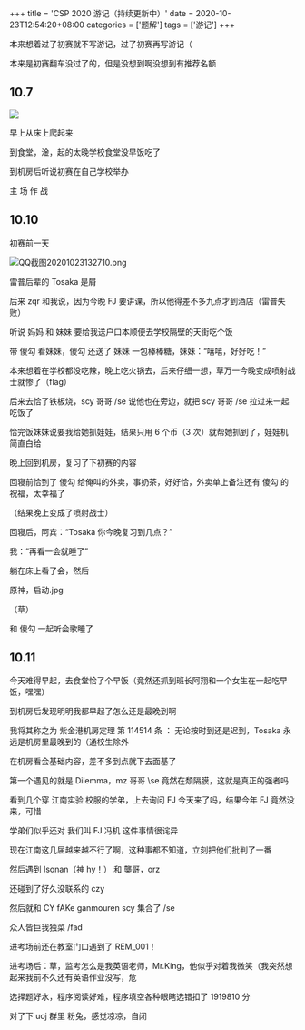 +++
title = 'CSP 2020 游记（持续更新中）'
date = 2020-10-23T12:54:20+08:00
categories = ['题解']
tags = ['游记']
+++

本来想着过了初赛就不写游记，过了初赛再写游记（

本来是初赛翻车没过了的，但是没想到啊没想到有推荐名额

<!--more-->

## 10.7

![](http://a1.qpic.cn/psc?/V136sJUn4IddPF/8v1c6OdZLSE3kzDE6fnRyohM48jzrHXoGuLjTlXjXcjoe.O10mHs8NHG4FDXQDa0IzynBtTu3D6xqUFh*iYeYEyMppaI4Mb6z5cUjzZ2wSY!/b&ek=1&kp=1&pt=0&bo=7wIzAu8CMwIRADc!&tl=3&vuin=2736275924&tm=1603429200&sce=60-2-2&rf=viewer_311)

早上从床上爬起来

到食堂，淦，起的太晚学校食堂没早饭吃了

到机房后听说初赛在自己学校举办

主  场  作  战

## 10.10

初赛前一天

![QQ截图20201023132710.png](https://i.loli.net/2020/10/23/bikPVny1FQrfxq6.png)

雷普后辈的 Tosaka 是屑

后来 zqr 和我说，因为今晚 FJ 要讲课，所以他得差不多九点才到酒店（雷普失败）

听说 妈妈 和 妹妹 要给我送户口本顺便去学校隔壁的天街吃个饭

带 傻勾 看妹妹，傻勾 还送了 妹妹 一包棒棒糖，妹妹：“嘻嘻，好好吃！”

本来想着在学校都没吃辣，晚上吃火锅去，后来仔细一想，草万一今晚变成喷射战士就惨了（flag）

后来去恰了铁板烧，scy 哥哥 /se 说他也在旁边，就把 scy 哥哥 /se 拉过来一起吃饭了

恰完饭妹妹说要我给她抓娃娃，结果只用 6 个币（3 次）就帮她抓到了，娃娃机简直白给

晚上回到机房，复习了下初赛的内容

回寝前恰到了 傻勾 给俺叫的外卖，事奶茶，好好恰，外卖单上备注还有 傻勾 的祝福，太幸福了

（结果晚上变成了喷射战士）

回寝后，阿宾：“Tosaka 你今晚复习到几点？”

我：“再看一会就睡了”

躺在床上看了会，然后

原神，启动.jpg

（草）

和 傻勾 一起听会歌睡了

## 10.11

今天难得早起，去食堂恰了个早饭（竟然还抓到班长阿翔和一个女生在一起吃早饭，嘿嘿）

到机房后发现明明我都早起了怎么还是最晚到啊

我将其称之为 紫金港机房定理 第 114514 条 ： 无论按时到还是迟到，Tosaka 永远是机房里最晚到的（通校生除外

在机房看会基础内容，差不多到点就下去面基了

第一个遇见的就是 Dilemma，mz 哥哥 \se 竟然在颓隔膜，这就是真正的强者吗

看到几个穿 江南实验 校服的学弟，上去询问 FJ 今天来了吗，结果今年 FJ 竟然没来，可惜

学弟们似乎还对 我们叫 FJ 冯机 这件事情很诧异

现在江南这几届越来越不行了啊，这种事都不知道，立刻把他们批判了一番

然后遇到 Isonan（神 hy！） 和 龑哥，orz

还碰到了好久没联系的 czy

然后就和 CY fAKe ganmouren scy 集合了 /se

众人皆巨我独菜 /fad

进考场前还在教室门口遇到了 REM_001！

进考场后：草，监考怎么是我英语老师，Mr.King，他似乎对着我微笑（我突然想起来我前不久还有英语作业没写，危

选择题好水，程序阅读好难，程序填空各种眼瞎选错扣了 1919810 分

对了下 uoj 群里 粉兔，感觉凉凉，自闭
